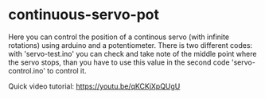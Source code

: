 # continuous-servo-pot

Here you can control the position of a continous servo (with infinite rotations) using arduino and a potentiometer.
There is two different codes: with 'servo-test.ino' you can check and take note of the middle point where the servo stops, 
than you have to use this value in the second code 'servo-control.ino' to control it.

Quick video tutorial: https://youtu.be/qKCKjXpQUgU
